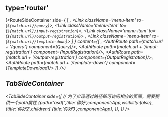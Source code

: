 ## type='router'
(<RouteSideContainer
        side={
            [
                <Link className='menu-item' to={match.url}><i className="anticon icon-home"/><FormattedMessage id='home' /></Link>,
                <Link className='menu-item' to={`${match.url}/query`}><i className="anticon icon-chaxun"/><FormattedMessage id='query' /></Link>,
                <Link className='menu-item' to={`${match.url}/input-registration`}><i className="anticon icon-ruku"/><FormattedMessage id='registration.input' /></Link>,
                <Link className='menu-item' to={`${match.url}/output-registration`}><i className="anticon icon-chuku"/> <FormattedMessage id='output.registration' /></Link>,
                <Link className='menu-item' to={`${match.url}/template-down`}><i className="anticon icon-mobanxiazai"/> <FormattedMessage id='template.download' /></Link>
            ]
        }
        content={[
            <AuthRoute  exact path={match.url} component={SystemMessage}/>,
            <AuthRoute  path={match.url + '/query'} component={Query}/>,
            <AuthRoute  path={match.url + '/input-registration'} component={InputRegistration}/>,
            <AuthRoute  path={match.url + '/output-registration'} component={OutputRegistration}/>,
            <AuthRoute  path={match.url + '/template-down'} component={TemplateDownload}/>
        ]}
    />)

## TabSideContainer
 <TabSideContainer
        side={[
        // 为了实现通过路径即可访问相应的页面，需要提供一个path属性
            {path="asdf",title:'你好',component:App,visibility:false},
            {title:'你好2',children:[
                    {title:'你好3',component:App},
                ]},
        ]}
    />

